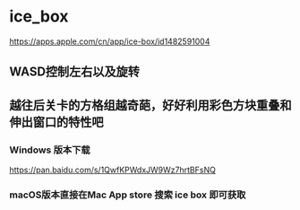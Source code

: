 # ice_box

<https://apps.apple.com/cn/app/ice-box/id1482591004>

## WASD控制左右以及旋转

## 越往后关卡的方格组越奇葩，好好利用彩色方块重叠和伸出窗口的特性吧

### Windows 版本下载

<https://pan.baidu.com/s/1QwfKPWdxJW9Wz7hrtBFsNQ>

### macOS版本直接在Mac App store 搜索 ice box 即可获取
